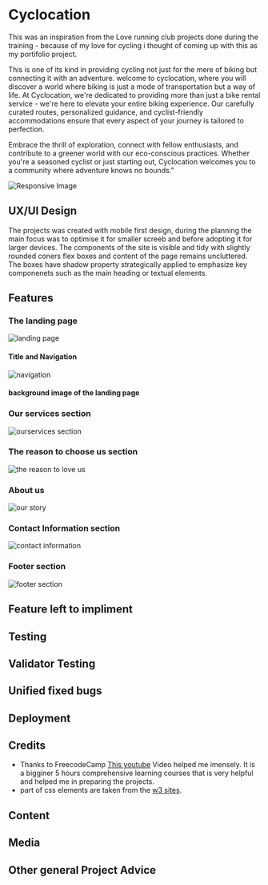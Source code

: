 
# Cyclocation 
This was an inspiration from the Love running club projects done during the training - because of my love for cycling i thought of coming up with this as my portifolio project.

This is one of its kind in providing cycling not just for the mere of biking but connecting it with an adventure.
welcome to cyclocation, where you will discover a world where biking is just a mode of transportation but a way of life.
At Cyclocation, we're dedicated to providing more than just a bike rental service - we're here to elevate your entire biking experience. Our carefully curated routes, personalized guidance, and cyclist-friendly accommodations ensure that every aspect of your journey is tailored to perfection.

Embrace the thrill of exploration, connect with fellow enthusiasts, and contribute to a greener world with our eco-conscious practices. Whether you're a seasoned cyclist or just starting out, Cyclocation welcomes you to a community where adventure knows no bounds."

![Responsive Image](https://github.com/htadicha/Cyclocation-bike-club/assets/57531304/60c039a7-ec02-4d43-b3b5-021a9bc977a4)


## UX/UI Design
The projects was created with mobile first design, during the planning the main focus was to optimise it for smaller screeb and before adopting it for larger devices.
The components of the site is visible and tidy with slightly rounded coners flex boxes and content of the page remains uncluttered. The boxes have shadow property strategically applied to emphasize key componenets such as the main heading or textual elements.

## Features
 ### The landing page 
 ![landing page](https://github.com/htadicha/Cyclocation-bike-club/assets/57531304/ab145dea-93a7-4df1-b687-79475169c41e)

 #### Title and Navigation 
 ![navigation](https://github.com/htadicha/Cyclocation-bike-club/assets/57531304/77a65967-b356-47d8-a30c-c36c0b30c477)
 #### background image of the landing page
### Our services section
![ourservices section](https://github.com/htadicha/Cyclocation-bike-club/assets/57531304/32151ba1-5906-406b-8c98-34d335f16675)
### The reason to choose us section
![the reason to love us](https://github.com/htadicha/Cyclocation-bike-club/assets/57531304/98dc2fda-6e6c-436c-901d-35034833ccc7)
###  About us
![our story](https://github.com/htadicha/Cyclocation-bike-club/assets/57531304/a88cb5e9-f87b-4896-89da-e78744b10b4f)
### Contact Information section
![contact information](https://github.com/htadicha/Cyclocation-bike-club/assets/57531304/52cd77a7-59c5-43e7-9db7-cd327c1f088c)
### Footer section
![footer section](https://github.com/htadicha/Cyclocation-bike-club/assets/57531304/ef1cb34d-c9c1-4b43-9490-f86276384369)
 ## Feature left to impliment
 ## Testing
 ## Validator  Testing
 ## Unified fixed bugs
 ## Deployment
 ## Credits
 
 - Thanks to FreecodeCamp [This youtube](https://www.youtube.com/watch?v=a_iQb1lnAEQ) Video helped me imensely. It is a bigginer 5 hours comprehensive learning courses that is very helpful and helped me in preparing the projects.
 - part of css elements are taken from the [w3 sites](https://www.w3.org/TR/2015/WD-SVG2-20150915/single-page.html).

 ## Content
 ## Media
 ## Other  general Project Advice


